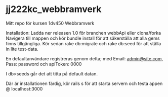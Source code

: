 # jj222kc_webbramverk
Mitt repo för kursen 1dv450 Webbramverk

Installation:
Ladda ner releasen 1.0 för branchen webbApi eller clona/forka
Navigera till mappen och kör bundle install för att säkerställa att alla gems finns tillgängliga. Kör sedan rake db:migrate och rake db:seed för att ställa in lite test-data.

En defaultanvändare registreras genom detta; med Email: admin@site.com, Pass: password och apiToken: 0000

I db>seeds går det att titta på default datan.

Där är installationen färdig, kör rails s för att starta servern och testa appen @ localhost:3000
